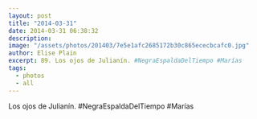 ```yaml
---
layout: post
title: "2014-03-31"
date: 2014-03-31 06:38:32
description: 
image: "/assets/photos/201403/7e5e1afc2685172b30c865ececbcafc0.jpg"
author: Elise Plain
excerpt: 89. Los ojos de Julianín. #NegraEspaldaDelTiempo #Marías
tags: 
  - photos
  - all
---
```


Los ojos de Julianín. #NegraEspaldaDelTiempo #Marías
<p></p>
